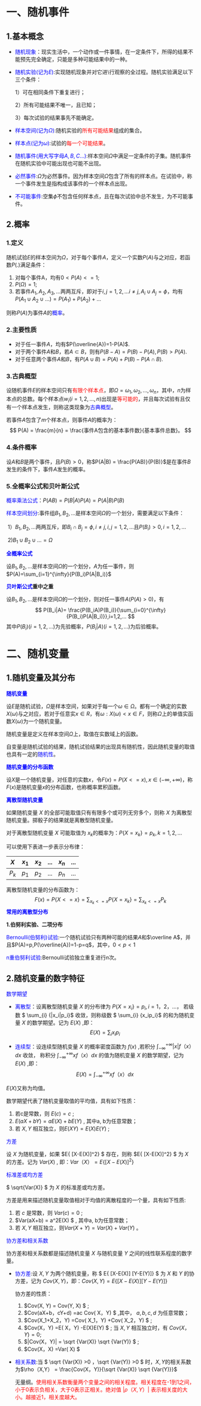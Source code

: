 # 一、随机事件

## 1.基本概念

- <font color=blue>随机现象</font>：现实生活中，一个动作或一件事情，在一定条件下，所得的结果不能预先完全确定，只能是多种可能结果中的一种。

- <font color=blue>随机实验(记为$E$)</font>:实现随机现象并对它进\行观察的全过程。随机实验满足以下三个条件：

  1）可在相同条件下重复进行；

  2）所有可能结果不唯一，且已知；

  3）每次试验的结果事先不能确定。

- <font color=blue>样本空间(记为$\Omega$)</font>:随机实验的<font color=red>所有可能结果</font>组成的集合。

- <font color=blue>样本点(记为$\omega$)</font>:试验的<font color=red>每一个可能结果</font>。

- <font color=blue>随机事件(用大写字母$A,B,C...$)</font>:样本空间$\Omega$中满足一定条件的子集。随机事件在随机实验中可能出现也可能不出现。

- <font color=blue>必然事件</font>:$\Omega$为必然事件。因为样本空间$\Omega$包含了所有的样本点。在试验中，称一个事件发生是指构成该事件的一个样本点出现。

- <font color=blue>不可能事件</font>:空集$\phi$不包含任何样本点，且在每次试验中总不发生，为不可能事件。

## 2.概率

### 1.定义

随机试验$E$的样本空间为$\Omega$，对于每个事件$A$，定义一个实数$P(A)$与之对应，若函数$P(.)$满足条件：

1. 对每个事件A，均有$0<P(A)<=1$;
2. $P(\Omega)=1$;
3. 若事件$A_1,A_2,A_3,...$两两互斥，即对于$i,j=1,2,...i \neq j,A_i \cup A_j=\phi$，均有$P(A_1 \cup A_2 \cup ...)=P(A_1) + P(A_2) +...$

则称$P(A)$为事件$A$的<font color=blue>概率</font>。

### 2.主要性质

- 对于任一事件$A$，均有$P(\overline{A})=1-P(A)$.
- 对于两个事件$A$和$B$，若$A \subset B$，则有$P(B-A)=P(B)-P(A),P(B)>P(A)$.
- 对于任意两个事件$A$和$B$，有$P(A \cup B)=P(A)+P(B)-P(A \cap B)$.

### 3.古典概型

设随机事件$E$的样本空间只有<font color=red>有限个样本点</font>，即$\Omega={\omega_1,\omega_2,...,\omega_n}$，其中，$n$为样本点的总数。每个样本点$w_i(i=1,2,...,n)$出现是<font color=red>等可能的</font>，并且每次试验有且仅有一个样本点发生，则称这类现象为<font color=blue>古典概型</font>。

若事件$A$包含了$m$个样本点，则事件$A$的概率为：
$$
P(A) = \frac{m}{n} = \frac{事件A包含的基本事件数}{基本事件总数}。
$$


### 4.条件概率

设$A$和$B$是两个事件，且$P(B)>0$，称$P(A|B) = \frac{P(AB)}{P(B)}$是在事件$B$发生的条件下，事件$A$发生的概率。

### 5.全概率公式和贝叶斯公式

<font color=blue>概率乘法公式</font>：$P(AB)=P(B|A)P(A)=P(A|B)P(B)$

<font color=blue>样本空间划分</font>:事件组$B_1,B_2,...$是样本空间$\Omega$的一个划分，需要满足以下条件：

​	1）$B_1,B_2,...$两两互斥，即$B_i \cap B_j = \phi, i \neq j,i,j=1,2,...$且$P(B_i)>0,i=1,2,...$

​	2)$B_1 \cup B_2 \cup...=\Omega$

**<font color=blue>全概率公式</font>**

设$B_1,B_2,...$是样本空间$\Omega$的一个划分，$A$为任一事件，则$P(A)=\sum_{i=1}^{\infty}{P(B_i)P(A|B_i)}$

**<font color=blue>贝叶斯公式</font>重中之重**

设$B_1,B_2,...$是样本空间$\Omega$的一个划分，则对任一事件$A(P(A)>0)$，有
$$
P(B_i|A)= \frac{P(B_iA)P(B_i)}{\sum_{i=0}^{\infty}{P(B_i)P(A|B_i)}},i=1,2,...
$$
其中$P(B_i)(i=1,2,...)$为先验概率，$P(B_i|A)(i=1,2,...)$为后验概率。

# 二、随机变量

## 1.随机变量及其分布

**<font color=blue>随机变量</font>**

设$E$是随机试验，$\Omega$是样本空间，如果对于每一个$\omega \in \Omega$。都有一个确定的实数$X(\omega)$与之对应，若对于任意实$x \in R$，有${\omega: X(\omega)<x} \in F$，则称$\Omega$上的单值实函数$X(\omega)$为一个随机变量。

随机变量是定义在样本空间$\Omega$上，取值在实数域上的函数。

自变量是随机试验的结果，随机试验结果的出现具有随机性，因此随机变量的取值也具有一定的<font color=blue>随机性</font>。

**<font color=blue>随机变量的分布函数</font>**

设$X$是一个随机变量，对任意的实数$x$，令$F(x)=P(X<=x),x\in(-\infty,+\infty)$，称$F(x)$是随机变量$x$的分布函数，也称概率累积函数。

**<font color=blue>离散型随机变量</font>**

如果随机变量 $X$ 的全部可能取值只有有限多个或可列无穷多个，则称 $X$ 为离散型随机变量。掷骰子的结果就是离散型随机变量。

对于离散型随机变量 $X$ 可能取值为 $x_k$的概率为：$P \{ X =x_k \} =p_k,k=1,2,...$

可以使用下表进一步表示分布律：

|  $X$  | $x_1$ | $x_2$ | ...  | $x_n$ | ...  |
| :---: | :---: | :---: | :--: | :---: | :--: |
| $P_k$ | $p_1$ | $p_2$ | ...  | $p_n$ | ...  |

离散型随机变量的分布函数为：
$$
F (x) = P \{  X<=x \} =\sum_{x_k <=x}{ P \{  X=x_k \} } = \sum_{x_k <=x}{ P_k}
$$
**<font color=blue>常用的离散型分布</font>**

**1.伯努利实验、二项分布**

<font color=blue>Bernoulli(伯努利)试验</font>:一个随机试验只有两种可能的结果$A$和$\overline A$，并且$P(A)=p,P(\overline{A})=1-p=q$，其中，$0<p<1$

<font color=blue>n重伯努利试验</font>:Bernoulli试验独立重复进行$n$次。

## 2.随机变量的数字特征

<font color=blue>数学期望</font>

- <font color=blue>离散型</font>：设离散型随机变量 $X$ 的分布律为 $P \{  X=x_i\} = p_i ,i =1，2，...，$ 若级数 $ \sum_{i} {|x_i|p_i}$ 收敛，则称级数 $ \sum_{i} {x_ip_i}$  的和为随机变量 $X$ 的数学期望。记为 $E(X)$ ,即：
  $$
  E(X) = \sum_{i} {x_ip_i}
  $$

- <font color=blue>连续型</font>：设连续型随机变量 $X$ 的概率密度函数为 $f(x)$ ,若积分 $\int_{- \infty}^{+ \infty}{|x|f（x）}dx$ 收敛， 称积分 $\int_{- \infty}^{+ \infty}{xf（x）}dx$ 的值为随机变量 $X$ 的数学期望，记为 $E(X)$ ,即：
  $$
  E(X)=  \int_{- \infty}^{+ \infty}{xf（x）}dx
  $$

$E(X)$又称为均值。

数学期望代表了随机变量取值的平均值，具有如下性质：

1. 若c是常数，则 $E(c) =c$ ;
2. $E(aX+bY) = aE(X) +bE(Y)$ , 其中a, b为任意常数；
3. 若 $X, Y$ 相互独立，则$E(XY) = E(X)E(Y)$ ; 

<font color=blue>方差</font>

设 $X$ 为随机变量，如果 $E\{  [X-E(X)]^2\} $ 存在，则称 $E\{  [X-E(X)]^2\} $ 为 $X$ 的方差。记为 $Var(X)$ , 即：$Var （X） =E\{  [X-E(X)]^2\}$

<font color=blue>标准差或均方差</font>

 $ \sqrt{Var(X)} $  为 $X$ 的标准差或均方差。

方差是用来描述随机变量取值相对于均值的离散程度的一个量，具有如下性质:

1. 若 $c$ 是常数，则 $Var(c) =0$ ;
2. $Var(aX+b) = a^2E(X)  $ , 其中a, b为任意常数；
3. 若 $X, Y$ 相互独立，则$Var(X+Y) = Var(X) +Var(Y)$ 。

<font color=blue>协方差和相关系数</font>

协方差和相关系数都是描述随机变量 $X$ 与随机变量 $Y$ 之间的线性联系程度的数字量。

- <font color=blue>协方差</font>:设 $X, Y$ 为两个随机变量，称 $ E\{  [X-E(X)] [Y-E(Y)]\} $ 为 $X$ 和 $Y$ 的协方差，记为 $Cov(X, Y)$，即：$Cov(X, Y) = E\{  [X-E(X)] [Y-E(Y)]\}$

  协方差的性质：

  1. $Cov(X, Y) = Cov(Y, X) $ ;
  2. $Cov(aX+b，cY+d) =ac Cov( X，Y) $ ,其中， $a,b,c,d$ 为任意常数；
  3. $Cov(X_1+X_2，Y) =Cov( X_1，Y) +Cov( X_2，Y) $ ;
  4. $Cov(X，Y) =E( X，Y) -E(X)E(Y) $ ;  当 $X,Y$ 相互独立时，有 $Cov(X，Y) = 0$;
  5. $|Cov(X，Y)| = \sqrt {Var(X)} \sqrt {Var(Y)} $ ; 
  6. $Cov(X，X) =Var( X) $ 

- <font color=blue>相关系数</font>:当 $ \sqrt {Var(X)}  >0 ，\sqrt {Var(Y)}  >0 $  时，$X,Y$的相关系数为$\rho（X,Y） = \frac{Cov(X，Y)}{\sqrt {Var(X)} \sqrt {Var(Y)}}$

  无量纲。<font color=red>使用相关系数衡量两个变量之间的相关程度。相关程度在-1到1之间，小于0表示负相关，大于0表示正相关。绝对值 $|\rho（X,Y）|$ 表示相关度的大小。越接近1，相关度越大。</font>